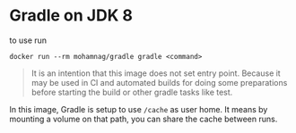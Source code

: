 # Gradle on JDK 8
to use run 
```
docker run --rm mohamnag/gradle gradle <command>
```

> It is an intention that this image does not set entry point. Because it may be used in CI and automated builds for doing some preparations before starting the build or other gradle tasks like test.

In this image, Gradle is setup to use `/cache` as user home. It means by mounting a volume on that path, you can share the cache between runs.
